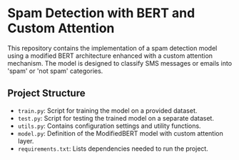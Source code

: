 # Spam Detection with BERT and Custom Attention

This repository contains the implementation of a spam detection model using a modified BERT architecture enhanced with a custom attention mechanism. The model is designed to classify SMS messages or emails into 'spam' or 'not spam' categories.

## Project Structure

- `train.py`: Script for training the model on a provided dataset.
- `test.py`: Script for testing the trained model on a separate dataset.
- `utils.py`: Contains configuration settings and utility functions.
- `model.py`: Definition of the ModifiedBERT model with custom attention layer.
- `requirements.txt`: Lists dependencies needed to run the project.
